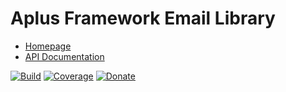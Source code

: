 # Aplus Framework Email Library

- [Homepage](https://aplus-framework.com/docs/email)
- [API Documentation](https://aplus-framework.gitlab.io/libraries/email/docs/)

[![Build](https://gitlab.com/aplus-framework/libraries/email/badges/master/pipeline.svg)](https://gitlab.com/aplus-framework/libraries/email/-/jobs)
[![Coverage](https://gitlab.com/aplus-framework/libraries/email/badges/master/coverage.svg?job=test:php)](https://aplus-framework.gitlab.io/libraries/email/coverage/)
[![Donate](https://img.shields.io/badge/Donate-PayPal-blue.svg)](https://www.paypal.com/cgi-bin/webscr?cmd=_s-xclick&hosted_button_id=NGBNW5PY4VSJ4)
